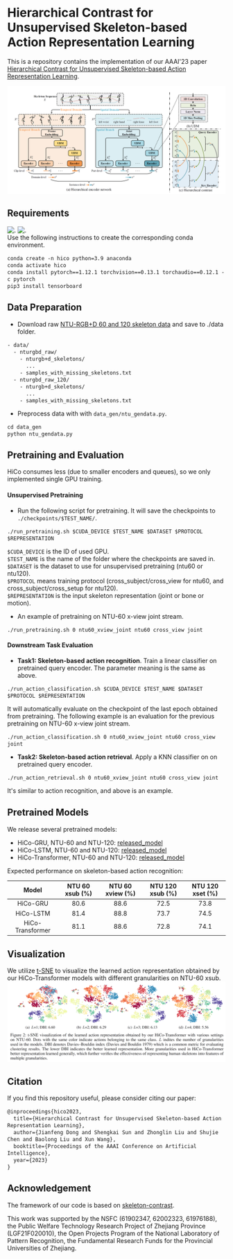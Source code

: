 # Hierarchical Contrast for Unsupervised Skeleton-based Action Representation Learning
This is a repository contains the implementation of our AAAI'23 paper [Hierarchical Contrast for Unsupervised Skeleton-based Action Representation Learning](https://arxiv.org/abs/2212.02082).

![image](./fig/hico.png)

## Requirements
![.](https://img.shields.io/badge/Python-3.9-yellow) ![.](https://img.shields.io/badge/Pytorch-1.12.1-yellow)  
Use the following instructions to create the corresponding conda environment. 
```
conda create -n hico python=3.9 anaconda
conda activate hico
conda install pytorch==1.12.1 torchvision==0.13.1 torchaudio==0.12.1 -c pytorch
pip3 install tensorboard
```

## Data Preparation
- Download raw [NTU-RGB+D 60 and 120 skeleton data](https://github.com/shahroudy/NTURGB-D) and save to ./data folder.
```
- data/
  - nturgbd_raw/
    - nturgb+d_skeletons/
      ...
    - samples_with_missing_skeletons.txt
  - nturgbd_raw_120/
    - nturgb+d_skeletons/
      ...
    - samples_with_missing_skeletons.txt
```
- Preprocess data with with `data_gen/ntu_gendata.py`.
```
cd data_gen
python ntu_gendata.py
```
<!--- - For convenience, we also provide preprocessed data in Google Drive. [(upcoming)](). -->
<!--- - After preprocessing, replace the [data_path](https://github.com/HuiGuanLab/HiCo/blob/081f97dd341e6e1a5884d7e75a9189aa233e96a3/options/options_pretraining.py#L17) with your data location in the option files (`option_pretraining.py`, `option_classification.py` and `option_retrieval.py`). -->

## Pretraining and Evaluation
HiCo consumes less (due to smaller encoders and queues), so we only implemented single GPU training.
#### Unsupervised Pretraining
- Run the following script for pretraining. It will save the checkpoints to `./checkpoints/$TEST_NAME/`.
```
./run_pretraining.sh $CUDA_DEVICE $TEST_NAME $DATASET $PROTOCOL $REPRESENTATION
```
`$CUDA_DEVICE` is the ID of used GPU.  
`$TEST_NAME` is the name of the folder where the checkpoints are saved in.  
`$DATASET` is the dataset to use for unsupervised pretraining (ntu60 or ntu120).  
`$PROTOCOL` means training protocol (cross_subject/cross_view for ntu60, and cross_subject/cross_setup for ntu120).  
`$REPRESENTATION` is the input skeleton representation (joint or bone or motion).
- An example of pretraining on NTU-60 x-view joint stream.
```
./run_pretraining.sh 0 ntu60_xview_joint ntu60 cross_view joint
```

#### Downstream Task Evaluation
- **Task1: Skeleton-based action recognition**. Train a linear classifier on pretrained query encoder. The parameter meaning is the same as above.
```
./run_action_classification.sh $CUDA_DEVICE $TEST_NAME $DATASET $PROTOCOL $REPRESENTATION
```
It will automatically evaluate on the checkpoint of the last epoch obtained from pretraining. The following example is an evaluation for the previous pretraining on NTU-60 x-view joint stream.
```
./run_action_classification.sh 0 ntu60_xview_joint ntu60 cross_view joint
```

- **Task2: Skeleton-based action retrieval**. Apply a KNN classifier on on pretrained query encoder.  
```
./run_action_retrieval.sh 0 ntu60_xview_joint ntu60 cross_view joint
```
It's similar to action recognition, and above is an example.


## Pretrained Models
We release several pretrained models:
- HiCo-GRU, NTU-60 and NTU-120: [released_model](https://drive.google.com/drive/folders/1gg_duJfAhKHp5OiTjLRegUSbS6ltw9s8?usp=sharing)
- HiCo-LSTM, NTU-60 and NTU-120: [released_model](https://drive.google.com/drive/folders/1plsXniflfZCRLDdeagK97ciAoWBhcDDU?usp=sharing)
- HiCo-Transformer, NTU-60 and NTU-120: [released_model](https://drive.google.com/drive/folders/163Fy2EKM-umuYC1-znQgNCdmQxvxRt2o?usp=sharing)  

Expected performance on skeleton-based action recognition:  

|     Model        | NTU 60 xsub (%) | NTU 60 xview (%) |   NTU 120 xsub (%)   |   NTU 120 xset (%)   |
| :--------------: | :-------------: | :--------------: | :-----------------:  | :-----------------:  |
| HiCo-GRU         |      80.6      |      88.6         |       72.5           |      73.8            |
| HiCo-LSTM        |      81.4      |      88.8         |       73.7           |      74.5            |
| HiCo-Transformer |      81.1      |      88.6         |       72.8           |      74.1            | 

## Visualization
We utilize [t-SNE](https://www.jmlr.org/papers/volume9/vandermaaten08a/vandermaaten08a.pdf) to visualize the learned action representation obtained by our HiCo-Transformer models with different granularities on NTU-60 xsub.
![image](./fig/tsne.png)

## Citation
If you find this repository useful, please consider citing our paper:
```
@inproceedings{hico2023,
  title={Hierarchical Contrast for Unsupervised Skeleton-based Action Representation Learning},
  author={Jianfeng Dong and Shengkai Sun and Zhonglin Liu and Shujie Chen and Baolong Liu and Xun Wang},
  booktitle={Proceedings of the AAAI Conference on Artificial Intelligence},
  year={2023}
}
```

## Acknowledgement
The framework of our code is based on [skeleton-contrast](https://github.com/fmthoker/skeleton-contrast).  
  
This work was supported by the NSFC (61902347, 
62002323, 61976188), the Public Welfare Technology Research
Project of Zhejiang Province (LGF21F020010), the
Open Projects Program of the National Laboratory of Pattern
Recognition, the Fundamental Research Funds for the
Provincial Universities of Zhejiang.
